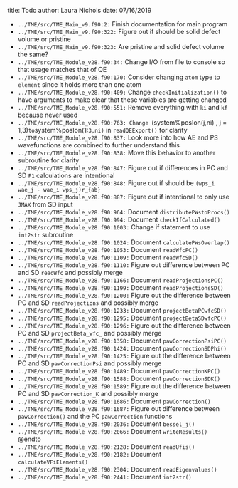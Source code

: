 title: Todo
author: Laura Nichols
date: 07/16/2019

* `../TME/src/TME_Main_v9.f90:2:` Finish documentation for main program
* `../TME/src/TME_Main_v9.f90:322:` Figure out if should be solid defect volume or pristine
* `../TME/src/TME_Main_v9.f90:323:` Are pristine and solid defect volume the same?
* `../TME/src/TME_Module_v28.f90:34:` Change I/O from file to console so that usage matches that of QE
* `../TME/src/TME_Module_v28.f90:170:` Consider changing `atom` type to `element` since it holds more than one atom
* `../TME/src/TME_Module_v28.f90:409:` Change `checkInitialization()` to have arguments to make clear that these variables are getting changed
* `../TME/src/TME_Module_v28.f90:551:` Remove everything with `ki` and `kf` because never used
* `../TME/src/TME_Module_v28.f90:763: Change `(system%posIon(j,ni) , j = 1,3)` to `system%posIon(1:`3,ni)` in `readQEExport()` for clarity
* `../TME/src/TME_Module_v28.f90:837:` Look more into how AE and PS wavefunctions are combined to further understand this
* `../TME/src/TME_Module_v28.f90:838:` Move this behavior to another subroutine for clarity
* `../TME/src/TME_Module_v28.f90:847:` Figure out if differences in PC and SD `F1` calculations are intentional
* `../TME/src/TME_Module_v28.f90:848:` Figure out if should be `(wps_i wae_j - wae_i wps_j)r_{ab}`
* `../TME/src/TME_Module_v28.f90:887:` Figure out if intentional to only use `JMAX` from SD input
* `../TME/src/TME_Module_v28.f90:964:` Document `distributePWstoProcs()`
* `../TME/src/TME_Module_v28.f90:994:` Document `checkIfCalculated()`
* `../TME/src/TME_Module_v28.f90:1003:` Change if statement to use `int2str` subroutine
* `../TME/src/TME_Module_v28.f90:1024:` Document `calculatePWsOverlap()`
* `../TME/src/TME_Module_v28.f90:1053:` Document `readWfcPC()`
* `../TME/src/TME_Module_v28.f90:1109:` Document `readWfcSD()`
* `../TME/src/TME_Module_v28.f90:1110:` Figure out difference between PC and SD `readWfc` and possibly merge
* `../TME/src/TME_Module_v28.f90:1166:` Document `readProjectionsPC()`
* `../TME/src/TME_Module_v28.f90:1199:` Document `readProjectionsSD()`
* `../TME/src/TME_Module_v28.f90:1200:` Figure out the difference between PC and SD `readProjections` and possibly merge
* `../TME/src/TME_Module_v28.f90:1233:` Document `projectBetaPCwfcSD()`
* `../TME/src/TME_Module_v28.f90:1295:` Document `projectBetaSDwfcPC()`
* `../TME/src/TME_Module_v28.f90:1296:` Figure out the difference between PC and SD `projectBeta_wfc_` and possibly merge
* `../TME/src/TME_Module_v28.f90:1358:` Document `pawCorrectionPsiPC()`
* `../TME/src/TME_Module_v28.f90:1424:` Document `pawCorrectionSDPhi()`
* `../TME/src/TME_Module_v28.f90:1425:` Figure out the difference between PC and SD `pawCorrectionPsi` and possibly merge
* `../TME/src/TME_Module_v28.f90:1489:` Document `pawCorrectionKPC()`
* `../TME/src/TME_Module_v28.f90:1588:` Document `pawCorrectionSDK()`
* `../TME/src/TME_Module_v28.f90:1589:` Figure out the difference between PC and SD `pawCorrection_K` and possibly merge
* `../TME/src/TME_Module_v28.f90:1686:` Document `pawCorrection()`
* `../TME/src/TME_Module_v28.f90:1687:` Figure out difference between `pawCorrection()` and the PC `pawCorrection` functions
* `../TME/src/TME_Module_v28.f90:2036:` Document `bessel_j()`
* `../TME/src/TME_Module_v28.f90:2066:` Document `writeResults()` @endto
* `../TME/src/TME_Module_v28.f90:2128:` Document `readUfis()`
* `../TME/src/TME_Module_v28.f90:2182:` Document `calculateVFiElements()`
* `../TME/src/TME_Module_v28.f90:2304:` Document `readEigenvalues()`
* `../TME/src/TME_Module_v28.f90:2441:` Document `int2str()`

